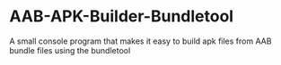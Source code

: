 # AAB-APK-Builder-Bundletool
A small console program that makes it easy to build apk files from AAB bundle files using the bundletool
